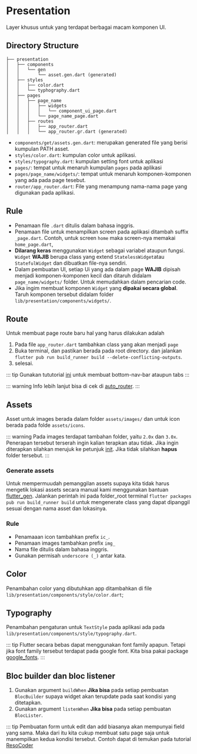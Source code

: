# Presentation

Layer khusus untuk yang terdapat berbagai macam komponen UI.

## Directory Structure

```
├── presentation
│   ├── components
│   │   └── gen
│   │       └── asset.gen.dart (generated)
│   ├── styles
│   │   ├── color.dart
│   │   └── typhography.dart
│   ├── pages
│   │   ├── page_name
│   │   │   ├── widgets
│   │   │   │   └── component_ui_page.dart
│   │   │   └── page_name_page.dart
│   │   ├── routes
│   │   │   ├── app_router.dart
│   │   │   └── app_router.gr.dart (generated)
```

- `components/get/assets.gen.dart`: merupakan generated file yang berisi kumpulan PATH asset.
- `styles/color.dart`: kumpulan color untuk aplikasi.
- `styles/typography.dart`: kumpulan setting font untuk aplikasi
- `pages/`: tempat untuk menaruh kumpulan `pages` pada aplikasi
- `pages/page_name/widgets/`: tempat untuk menaruh komponen-komponen yang ada pada page tesebut.
- `router/app_router.dart`: File yang menampung nama-nama page yang digunakan pada aplikasi.

## Rule

- Penamaan file `.dart` ditulis dalam bahasa inggris.
- Penamaan file untuk menampilkan screen pada aplikasi ditambah suffix `_page.dart`. Contoh, untuk screen `home` maka screen-nya memakai `home_page.dart`,
- **Dilarang keras** menggunakan `Widget` sebagai variabel ataupun fungsi. `Widget` **WAJIB** berupa class yang extend `StatelessWidget`atau `StatefulWidget` dan dibuatkan file-nya sendiri.
- Dalam pembuatan UI, setiap Ui yang ada dalam page **WAJIB** dipisah menjadi komponen-komponen kecil dan ditaruh didalam `page_name/widgets/` folder. Untuk memudahkan dalam pencarian code.
- Jika ingim membuat komponen `Widget` yang **dipakai secara global**. Taruh komponen tersebut didalam folder `lib/presentation/components/widgets/`.

## Route

Untuk membuat page route baru hal yang harus dilakukan adalah

1. Pada file `app_router.dart` tambahkan class yang akan menjadi `page`
2. Buka terminal, dan pastikan berada pada root directory. dan jalankan `flutter pub run build_runner build --delete-conflicting-outputs`.
3. selesai.

::: tip
Gunakan tututorial [ini]([https://link](https://resocoder.com/2021/09/16/flutter-bottom-navigation-with-nested-routing/)) untuk membuat bottom-nav-bar ataupun tabs
::: 

::: warning
Info lebih lanjut bisa di cek di [auto_router]([https://link](https://pub.dev/packages/auto_route)).
:::

## Assets

Asset untuk images berada dalam folder `assets/images/` dan untuk icon berada pada folde `assets/icons`.

::: warning
Pada images terdapat tambahan folder, yaitu `2.0x` dan `3.0x`. Penerapan tersebut terserah ingin kalian terapkan atau tidak. Jika ingin diterapkan silahkan merujuk ke petunjuk [init]([https://link](https://docs.flutter.dev/development/ui/assets-and-images)). Jika tidak silahkan **hapus** folder tersebut.
:::

### Generate assets

Untuk mempermuudah pemanggilan assets supaya kita tidak harus mengetik lokasi assets secara manual kami menggunakan bantuan [flutter_gen](https://pub.dev/packages/flutter_gen). Jalankan perintah ini pada folder_root terminal `flutter packages pub run build_runner build` untuk mengenerate class yang dapat dipanggil sesuai dengan nama asset dan lokasinya.

### Rule

- Penamaaan icon tambahkan prefix `ic_`.
- Penamaan images tambahkan prefix `img_`
- Nama file ditulis dalam bahasa inggris.
- Gunakan permisah `underscore (_)` antar kata. 

## Color

Penambahan color yang dibutuhkan app ditambahkan di file `lib/presentation/components/style/color.dart`;

## Typography

Penambahan pengaturan untuk `TextStyle` pada aplikasi ada pada `lib/presentation/components/style/typography.dart`.

::: tip
Flutter secara bebas dapat menggunakan font family apapun. Tetapi jika font family tersebut terdapat pada google font. Kita bisa pakai package [google_fonts](https://pub.dev/packages/google_fonts).
:::

## Bloc builder dan bloc listener

1. Gunakan argument `buildWhen` **Jika bisa** pada setiap pembuatan `BlocBuilder` supaya widget akan terupdate pada saat kondisi yang ditetapkan. 
2. Gunakan argument `listenWhen` **Jika bisa** pada setiap pembuatan `BlocLister`.

::: tip
Pembuatan form untuk edit dan add biasanya akan mempunyai field yang sama. Maka dari itu kita cukup membuat satu page saja untuk manempilkan kedua kondisi tersebut. Contoh dapat di temukan pada tutorial [ResoCoder](https://www.youtube.com/watch?v=QjPuAHttTIo&list=PLB6lc7nQ1n4iS5p-IezFFgqP6YvAJy84U&index=18)

